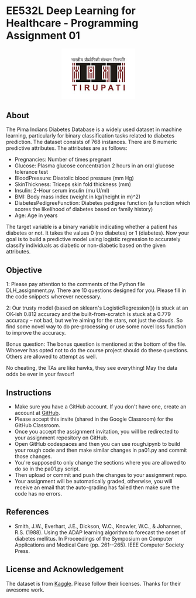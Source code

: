 # EE532L Deep Learning for Healthcare - Programming Assignment 01

<div align="center">
  <img src="assets/logo.png" alt="Logo" width="200">
</div>

## About
The Pima Indians Diabetes Database is a widely used dataset in machine learning, particularly for binary classification tasks related to diabetes prediction. The dataset consists of 768 instances. There are 8 numeric predictive attributes. The attributes are as follows:
 - Pregnancies: Number of times pregnant
 - Glucose: Plasma glucose concentration 2 hours in an oral glucose tolerance test
 - BloodPressure: Diastolic blood pressure (mm Hg)
 - SkinThickness: Triceps skin fold thickness (mm)
 - Insulin: 2-Hour serum insulin (mu U/ml)
 - BMI: Body mass index (weight in kg/(height in m)^2)
 - DiabetesPedigreeFunction: Diabetes pedigree function (a function which scores the likelihood of diabetes based on family history)
 - Age: Age in years

The target variable is a binary variable indicating whether a patient has diabetes or not. It takes the values 0 (no diabetes) or 1 (diabetes). Now your goal is to build a predictive model using logistic regression to accurately classify individuals as diabetic or non-diabetic based on the given attributes.

## Objective

1: Please pay attention to the comments of the Python file DLH_assignment.py. There are 10 questions designed for you. Please fill in the code snippets wherever necessary. 

2: Our trusty model (based on sklearn's LogisticRegression()) is stuck at an OK-ish 0.812 accuracy and the built-from-scratch is stuck at a 0.779 accuracy – not bad, but we're aiming for the stars, not just the clouds. So find some novel way to do pre-processing or use some novel loss function to improve the accuracy.

Bonus question: The bonus question is mentioned at the bottom of the file. Whoever has opted not to do the course project should do these questions. Others are allowed to attempt as well.

No cheating, the TAs are like hawks, they see everything! May the data odds be ever in your favour!


## Instructions
  - Make sure you have a GitHub account. If you don't have one, create an account at [GitHub](https://github.com/).
  - Please accept this invite (shared in the Google Classroom) for the GitHub Classroom.
  - Once you accept the assignment invitation, you will be redirected to your assignment repository on GitHub.
  - Open GitHub codespaces and then you can use rough.ipynb to build your rough code and then make similar changes in pa01.py and commit those changes.
  - You're supposed to only change the sections where you are allowed to do so in the pa01.py script.
  - Then upload or commit and push the changes to your assignment repo.
  - Your assignment will be automatically graded, otherwise, you will receive an email that the auto-grading has failed then make sure the code has no errors.

## References
- Smith, J.W., Everhart, J.E., Dickson, W.C., Knowler, W.C., & Johannes, R.S. (1988). Using the ADAP learning algorithm to forecast the onset of diabetes mellitus. In Proceedings of the Symposium on Computer Applications and Medical Care (pp. 261--265). IEEE Computer Society Press.

## License and Acknowledgement
The dataset is from [Kaggle](https://www.kaggle.com/datasets/uciml/pima-indians-diabetes-database/data?select=diabetes.csv). Please follow their licenses. Thanks for their awesome work.

